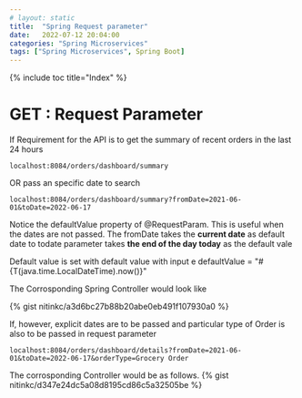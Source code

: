 ```yaml
---
# layout: static
title:  "Spring Request parameter"
date:   2022-07-12 20:04:00
categories: "Spring Microservices"
tags: ["Spring Microservices", Spring Boot]
---
```

{% include toc title="Index" %}


# GET : Request Parameter

If Requirement for the API is to get the summary of recent orders in the last 24 hours
```
localhost:8084/orders/dashboard/summary
```
OR pass an specific date to search
```
localhost:8084/orders/dashboard/summary?fromDate=2021-06-01&toDate=2022-06-17
```

Notice the defaultValue property of @RequestParam. This is useful when the dates are not passed. The fromDate takes the **current date** as default date to todate parameter takes **the end of the day today** as the default vale

Default value is set with default value with input e defaultValue = "#{T(java.time.LocalDateTime).now()}" 

The Corrosponding Spring Controller would look like

{% gist nitinkc/a3d6bc27b88b20abe0eb491f107930a0 %}

If, however, explicit dates are to be passed and particular type of Order is also to be passed in request parameter

```
localhost:8084/orders/dashboard/details?fromDate=2021-06-01&toDate=2022-06-17&orderType=Grocery Order
```

The corrosponding Controller would be as follows. 
{% gist nitinkc/d347e24dc5a08d8195cd86c5a32505be %}

